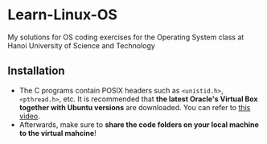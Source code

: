 # Learn-Linux-OS
My solutions for OS coding exercises for the Operating System class at Hanoi University of Science and Technology

## Installation
- The C programs contain POSIX headers such as <code><unistid.h></code>, <code><pthread.h></code>, etc. It is recommended that **the latest Oracle's Virtual Box together with Ubuntu versions** are downloaded. You can refer to <a href="https://www.youtube.com/watch?v=Hva8lsV2nTk">this video</a>.
- Afterwards, make sure to **share the code folders on your local machine to the virtual mahcine**!
